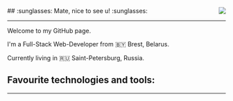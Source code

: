 <img align="right" src="https://user-images.githubusercontent.com/5713670/87202985-820dcb80-c2b6-11ea-9f56-7ec461c497c3.gif"/>
## :sunglasses: Mate, nice to see u! :sunglasses: 

---
<p>Welcome to my GitHub page.</p>
<p>I'm a Full-Stack Web-Developer from 🇧🇾 Brest, Belarus.</p>
<p>Currently living in 🇷🇺 Saint-Petersburg, Russia.</p> 


## Favourite technologies and tools:
---
<!--
**mikeasta/mikeasta** is a ✨ _special_ ✨ repository because its `README.md` (this file) appears on your GitHub profile.
